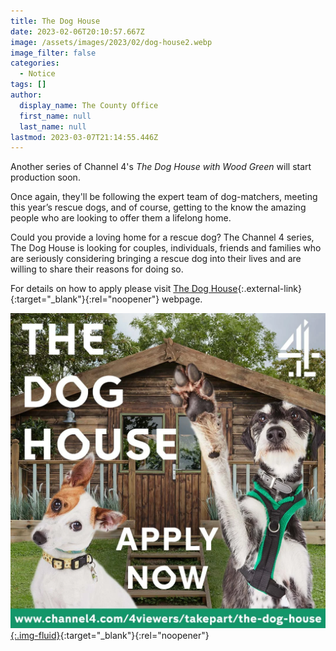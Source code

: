 ```yaml
---
title: The Dog House
date: 2023-02-06T20:10:57.667Z
image: /assets/images/2023/02/dog-house2.webp
image_filter: false
categories:
  - Notice
tags: []
author:
  display_name: The County Office
  first_name: null
  last_name: null
lastmod: 2023-03-07T21:14:55.446Z
---
```

Another series of Channel 4's *The Dog House with Wood Green* will start production soon.

Once again, they'll be following the expert team of dog-matchers, meeting this year’s rescue dogs, and of course, getting to the know the amazing people who are looking to offer them a lifelong home.

Could you provide a loving home for a rescue dog? The Channel 4 series, The Dog House is looking for couples, individuals, friends and families who are seriously considering bringing a rescue dog into their lives and are willing to share their reasons for doing so.

For details on how to apply please visit [The Dog House][1]{:.external-link}{:target="_blank"}{:rel="noopener"} webpage.

[![Channel 4's The Dog House](/assets/images/2023/02/dog-house.webp){:.img-fluid}][1]{:target="_blank"}{:rel="noopener"}

[1]: https://www.channel4.com/4viewers/takepart/the-dog-house